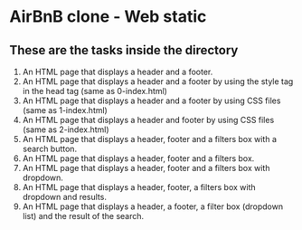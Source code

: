 # AirBnB clone - Web static
## These are the tasks inside the directory
1. An HTML page that displays a header and a footer.
2. An HTML page that displays a header and a footer by using the style tag in the head tag (same as 0-index.html)
3. An HTML page that displays a header and a footer by using CSS files (same as 1-index.html)
4. An HTML page that displays a header and footer by using CSS files (same as 2-index.html)
5. An HTML page that displays a header, footer and a filters box with a search button.
6. An HTML page that displays a header, footer and a filters box.
7. An HTML page that displays a header, footer and a filters box with dropdown.
8. An HTML page that displays a header, footer, a filters box with dropdown and results.
9. An HTML page that displays a header, a footer, a filter box (dropdown list) and the result of the search.
